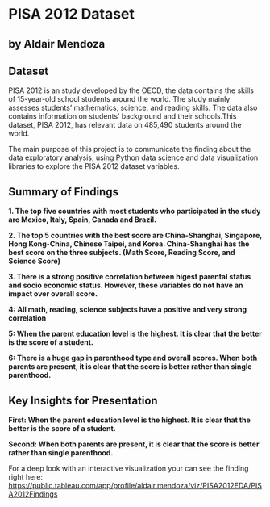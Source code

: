 # PISA 2012 Dataset
## by Aldair Mendoza


## Dataset

PISA 2012 is an study developed by the OECD, the data contains the skills of 15-year-old school students around the world. The study mainly assesses students’ mathematics, science, and reading skills. The data also contains information on students’ background and their schools.This dataset, PISA 2012, has relevant data on 485,490 students around the world.

The main purpose of this project is to communicate the finding about the data exploratory analysis, using Python data science and data visualization libraries to explore the PISA 2012 dataset variables.


## Summary of Findings

**1. The top five countries with most students who participated in the study are Mexico, Italy, Spain, Canada and Brazil.**

**2. The top 5 countries with the best score are China-Shanghai, Singapore, Hong Kong-China, Chinese Taipei, and Korea. China-Shanghai has the best score on the three subjects. (Math Score, Reading Score, and Science Score)**

**3. There is a strong positive correlation between higest parental status and socio economic status. However, these variables do not have an impact over overall score.**

**4: All math, reading, science subjects have a positive and very strong correlation**

**5: When the parent education level is the highest. It is clear that the better is the score of a student.**

**6: There is a huge gap in parenthood type and overall scores. When both parents are present, it is clear that the score is better rather than single parenthood.**

## Key Insights for Presentation

**First: When the parent education level is the highest. It is clear that the better is the score of a student.**

**Second: When both parents are present, it is clear that the score is better rather than single parenthood.**

For a deep look with an interactive visualization your can see the finding right here: https://public.tableau.com/app/profile/aldair.mendoza/viz/PISA2012EDA/PISA2012Findings
